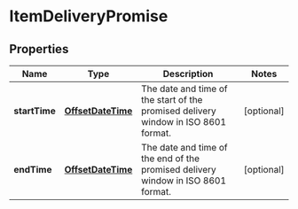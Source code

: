 
# ItemDeliveryPromise

## Properties
Name | Type | Description | Notes
------------ | ------------- | ------------- | -------------
**startTime** | [**OffsetDateTime**](OffsetDateTime.md) | The date and time of the start of the promised delivery window in ISO 8601 format. |  [optional]
**endTime** | [**OffsetDateTime**](OffsetDateTime.md) | The date and time of the end of the promised delivery window in ISO 8601 format. |  [optional]



